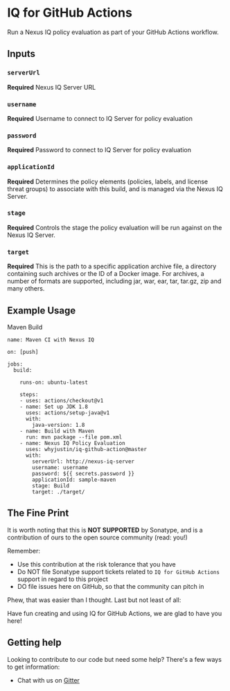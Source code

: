 # IQ for GitHub Actions

Run a Nexus IQ policy evaluation as part of your GitHub Actions workflow.

## Inputs

### `serverUrl`

**Required** Nexus IQ Server URL

### `username`

**Required** Username to connect to IQ Server for policy evaluation

### `password`

**Required** Password to connect to IQ Server for policy evaluation

### `applicationId`

**Required** Determines the policy elements (policies, labels, and license threat groups) to associate with this build, and is managed via the Nexus IQ Server.

### `stage`

**Required** Controls the stage the policy evaluation will be run against on the Nexus IQ Server.

### `target`

**Required** This is the path to a specific application archive file, a directory containing such archives or the ID of a Docker image. For archives, a number of formats are supported, including jar, war, ear, tar, tar.gz, zip and many others.

## Example Usage

Maven Build

```
name: Maven CI with Nexus IQ

on: [push]

jobs:
  build:

    runs-on: ubuntu-latest

    steps:
    - uses: actions/checkout@v1
    - name: Set up JDK 1.8
      uses: actions/setup-java@v1
      with:
        java-version: 1.8
    - name: Build with Maven
      run: mvn package --file pom.xml
    - name: Nexus IQ Policy Evaluation
      uses: whyjustin/iq-github-action@master
      with:
        serverUrl: http://nexus-iq-server
        username: username
        password: ${{ secrets.password }}
        applicationId: sample-maven
        stage: Build
        target: ./target/
```

## The Fine Print

It is worth noting that this is **NOT SUPPORTED** by Sonatype, and is a contribution of ours
to the open source community (read: you!)

Remember:

* Use this contribution at the risk tolerance that you have
* Do NOT file Sonatype support tickets related to `IQ for GitHub Actions` support in regard to this project
* DO file issues here on GitHub, so that the community can pitch in

Phew, that was easier than I thought. Last but not least of all:

Have fun creating and using IQ for GitHub Actions, we are glad to have you here!

## Getting help

Looking to contribute to our code but need some help? There's a few ways to get information:

* Chat with us on [Gitter](https://gitter.im/sonatype/nexus-developers)